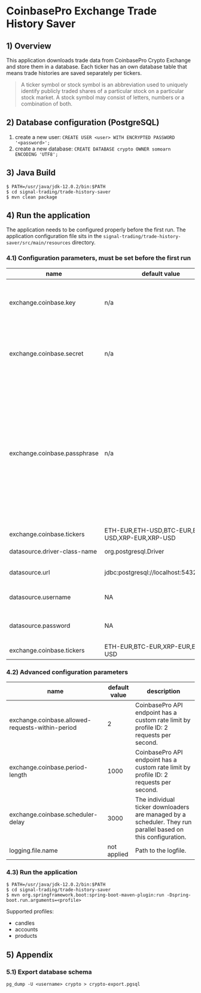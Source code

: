# CoinbasePro Exchange Trade History Saver

## 1) Overview
This application downloads trade data from CoinbasePro Crypto Exchange and store them in a database.
Each ticker has an own database table that means trade histories are saved separately per tickers.

>A ticker symbol or stock symbol is an abbreviation used to uniquely identify publicly traded shares of a particular stock on a particular stock market. A stock symbol may consist of letters, numbers or a combination of both.

## 2) Database configuration (PostgreSQL)
1. create a new user: `CREATE USER <user> WITH ENCRYPTED PASSWORD '<password>';`
1. create a new database: `CREATE DATABASE crypto OWNER somoarn ENCODING 'UTF8';`

## 3) Java Build
~~~~
$ PATH=/usr/java/jdk-12.0.2/bin:$PATH
$ cd signal-trading/trade-history-saver
$ mvn clean package
~~~~

## 4) Run the application
The application needs to be configured properly before the first run. The application configuration file sits in the `signal-trading/trade-history-saver/src/main/resources` directory.

### 4.1) Configuration parameters, must be set before the first run

|name|default value|description|
|---|---|---|
|exchange.coinbase.key|n/a|The Key will be randomly generated and provided by CoinbasePro.|
|exchange.coinbase.secret|n/a|The Secret will be randomly generated and provided by CoinbasePro.|
|exchange.coinbase.passphrase|n/a|Passphrase will be provided by you to further secure your API access. CoinbasePro stores the salted hash of your passphrase for verification, but cannot recover the passphrase if you forget it.|
|exchange.coinbase.tickers|ETH-EUR,ETH-USD,BTC-EUR,BTC-USD,XRP-EUR,XRP-USD|Products to download|
|datasource.driver-class-name|org.postgresql.Driver|JDBC driver class name.|
|datasource.url|jdbc:postgresql://localhost:5432/crypto|JDBC connection string.|
|datasource.username|NA|Name for the database login.|
|datasource.password|NA|Password for the connecting user.|
|exchange.coinbase.tickers|ETH-EUR,BTC-EUR,XRP-EUR,ETH-USD|Tickers to download.|

### 4.2) Advanced configuration parameters

|name|default value|description|
|---|---|---|
|exchange.coinbase.allowed-requests-within-period|2|CoinbasePro API endpoint has a custom rate limit by profile ID: 2 requests per second.|
|exchange.coinbase.period-length|1000|CoinbasePro API endpoint has a custom rate limit by profile ID: 2 requests per second.|
|exchange.coinbase.scheduler-delay|3000|The individual ticker downloaders are managed by a scheduler. They run parallel based on this configuration.|
|logging.file.name|not applied|Path to the logfile.|

### 4.3) Run the application

~~~~
$ PATH=/usr/java/jdk-12.0.2/bin:$PATH
$ cd signal-trading/trade-history-saver
$ mvn org.springframework.boot:spring-boot-maven-plugin:run -Dspring-boot.run.arguments=<profile>
~~~~

Supported profiles:
* candles
* accounts
* products

## 5) Appendix

### 5.1) Export database schema
`pg_dump -U <username> crypto > crypto-export.pgsql`
